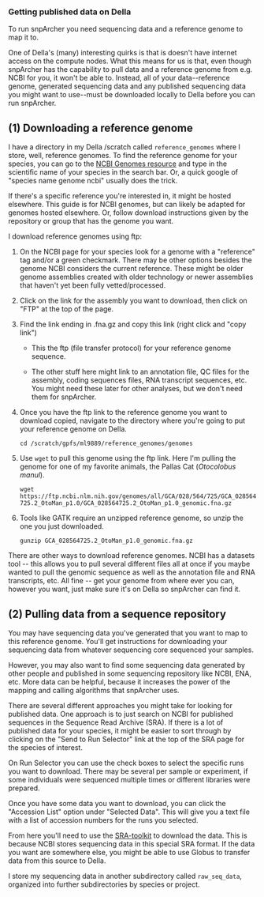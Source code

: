 ### Getting published data on Della 

To run snpArcher you need sequencing data and a reference genome to map it to. 

One of Della's (many) interesting quirks is that is doesn't have internet access on the compute nodes. What this means for us is that, even though snpArcher has the capability to pull data and a reference genome from e.g. NCBI for you, it won't be able to. Instead, all of your data--reference genome, generated sequencing data and any published sequencing data you might want to use--must be downloaded locally to Della before you can run snpArcher. 

## (1) Downloading a reference genome

I have a directory in my Della /scratch called `reference_genomes` where I store, well, reference genomes. To find the reference genome for your species, you can go to the [NCBI Genomes resource](https://www.ncbi.nlm.nih.gov/home/genomes/) and type in the scientific name of your species in the search bar. Or, a quick google of "species name genome ncbi" usually does the trick. 

If there's a specific reference you're interested in, it might be hosted elsewhere. This guide is for NCBI genomes, but can likely be adapted for genomes hosted elsewhere. Or, follow download instructions given by the repository or group that has the genome you want.

I download reference genomes using ftp:

1. On the NCBI page for your species look for a genome with a "reference" tag and/or a green checkmark. There may be other options besides the genome NCBI considers the current reference. These might be older genome assemblies created with older technology or newer assemblies that haven't yet been fully vetted/processed. 
    
2. Click on the link for the assembly you want to download, then click on "FTP" at the top of the page. 

3. Find the link ending in .fna.gz and copy this link (right click and "copy link")

    - This the ftp (file transfer protocol) for your reference genome sequence. 

    - The other stuff here might link to an annotation file, QC files for the assembly, coding sequences files, RNA transcript sequences, etc. You might need these later for other analyses, but we don't need them for snpArcher.

4. Once you have the ftp link to the reference genome you want to download copied, navigate to the directory where you're going to put your reference genome on Della. 

    `cd /scratch/gpfs/ml9889/reference_genomes/genomes`

5. Use `wget` to pull this genome using the ftp link. Here I'm pulling the genome for one of my favorite animals, the Pallas Cat (_Otocolobus manul_). 

    `wget https://ftp.ncbi.nlm.nih.gov/genomes/all/GCA/028/564/725/GCA_028564725.2_OtoMan_p1.0/GCA_028564725.2_OtoMan_p1.0_genomic.fna.gz`

6. Tools like GATK require an unzipped reference genome, so unzip the one you just downloaded.

    `gunzip GCA_028564725.2_OtoMan_p1.0_genomic.fna.gz`

There are other ways to download reference genomes. NCBI has a datasets tool -- this allows you to pull several different files all at once if you maybe wanted to pull the genomic sequence as well as the annotation file and RNA transcripts, etc. All fine -- get your genome from where ever you can, however you want, just make sure it's on Della so snpArcher can find it.

## (2) Pulling data from a sequence repository

You may have sequencing data you've generated that you want to map to this reference genome. You'll get instructions for downloading your sequencing data from whatever sequencing core sequenced your samples. 

However, you may also want to find some sequencing data generated by other people and published in some sequencing repository like NCBI, ENA, etc. More data can be helpful, because it increases the power of the mapping and calling algorithms that snpArcher uses.

There are several different approaches you might take for looking for published data. One approach is to just search on NCBI for published sequences in the Sequence Read Archive (SRA). If there is a lot of published data for your species, it might be easier to sort through by clicking on the "Send to Run Selector" link at the top of the SRA page for the species of interest. 

On Run Selector you can use the check boxes to select the specific runs you want to download. There may be several per sample or experiment, if some individuals were sequenced multiple times or different libraries were prepared. 

Once you have some data you want to download, you can click the "Accession List" option under "Selected Data". This will give you a text file with a list of accession numbers for the runs you selected. 

From here you'll need to use the [SRA-toolkit](https://github.com/ncbi/sra-tools/wiki) to download the data. This is because NCBI stores sequencing data in this special SRA format. If the data you want are somewhere else, you might be able to use Globus to transfer data from this source to Della.

I store my sequencing data in another subdirectory called `raw_seq_data`, organized into further subdirectories by species or project.